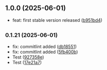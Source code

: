 ## 1.0.0 (2025-06-01)

* feat: first stable version released ([b951bd4](https://github.com/teispace/teimodal/commit/b951bd4))

## <small>0.1.21 (2025-06-01)</small>

* fix: commitlint added ([db18551](https://github.com/teispace/teimodal/commit/db18551))
* fix: commitlint added ([5fb400b](https://github.com/teispace/teimodal/commit/5fb400b))
* Test ([927358e](https://github.com/teispace/teimodal/commit/927358e))
* Test ([17e21a7](https://github.com/teispace/teimodal/commit/17e21a7))
